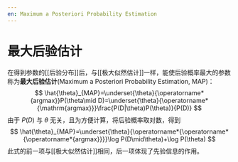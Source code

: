 ```yaml
---
en: Maximum a Posteriori Probability Estimation
---
```


# 最大后验估计

在得到参数的[[后验分布]]后，与[[极大似然估计]]一样，能使后验概率最大的参数称为**最大后验估计**(Maximum a Posteriori Probability Estimation, MAP)：
$$ \hat{\theta}_{MAP}=\underset{\theta}{\operatorname*{argmax}}P(\theta\mid D)=\underset{\theta}{\operatorname*{\mathrm{argmax}}}\frac{P(D|\theta)P(\theta)}{P(D)} $$
由于 $P(D)$ 与 $\theta$ 无关，且为方便计算，将后验概率取对数，得到
$$ \hat{\theta}_{MAP}=\underset{\theta}{\operatorname*{\operatorname*{\operatorname*{argmax}}}}\log P(D\mid\theta)+\log P(\theta) $$ 此式的前一项与[[极大似然估计]]相同，后一项体现了先验信息的作用。